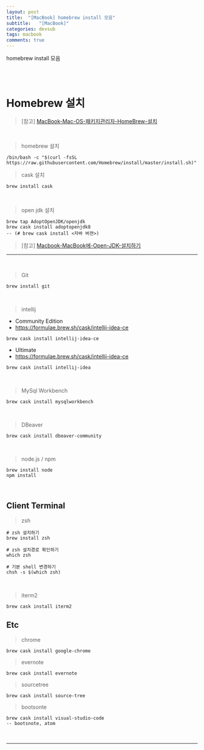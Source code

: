 ```yaml
---
layout: post
title:  "[MacBook] homebrew install 모음"
subtitle:   "[MacBook]"
categories: devsub
tags: macbook
comments: true
---
```



homebrew install 모음

<br><br> 


# Homebrew 설치

> [참고] [MacBook-Mac-OS-패키지관리자-HomeBrew-설치](https://linked2ev.github.io/devsub/2020/06/04/MacBook-Mac-OS-패키지관리자-HomeBrew-설치/)


<br>

> homebrew 설치

```
/bin/bash -c "$(curl -fsSL https://raw.githubusercontent.com/Homebrew/install/master/install.sh)"
```

> cask 설치

```
brew install cask
```

<br>


> open jdk 설치

```
brew tap AdoptOpenJDK/openjdk
brew cask install adoptopenjdk8
-- (# brew cask install <자바 버젼>)
```

> [참고] [Macbook-MacBook에-Open-JDK-설치하기](https://linked2ev.github.io/devsub/2020/06/08/Macbook-MacBook에-Open-JDK-설치하기)

---

<br>

> Git

```
brew install git
```

<br>

> intellij 

- Community Edition
- https://formulae.brew.sh/cask/intellij-idea-ce

```
brew cask install intellij-idea-ce
```

- Ultimate
- https://formulae.brew.sh/cask/intellij-idea-ce

```
brew cask install intellij-idea
```

<br>


> MySql Workbench

```
brew cask install mysqlworkbench
```

<br>


> DBeaver

```
brew cask install dbeaver-community
```

<br>


> node.js / npm

```
brew install node
npm install
```

<br>


## Client Terminal

> zsh

```
# zsh 설치하기
brew install zsh

# zsh 설치경로 확인하기
which zsh

# 기본 shell 변경하기
chsh -s $(which zsh)
```

<br>


> iterm2

```
brew cask install iterm2
```



## Etc

> chrome

```
brew cask install google-chrome
```

> evernote

```
brew cask install evernote
```

> sourcetree

```
brew cask install source-tree
```

> bootsonte

```
brew cask install visual-studio-code
-- bootsnote, atom
```


<br>

---

